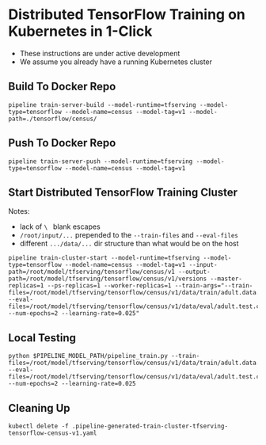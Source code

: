 # Distributed TensorFlow Training on Kubernetes in 1-Click
* These instructions are under active development
* We assume you already have a running Kubernetes cluster

## Build To Docker Repo
```
pipeline train-server-build --model-runtime=tfserving --model-type=tensorflow --model-name=census --model-tag=v1 --model-path=./tensorflow/census/
```

## Push To Docker Repo
```
pipeline train-server-push --model-runtime=tfserving --model-type=tensorflow --model-name=census --model-tag=v1
```

## Start Distributed TensorFlow Training Cluster
Notes:
* lack of `\ ` blank escapes
* `/root/input/...` prepended to the `--train-files` and `--eval-files`
* different `.../data/...` dir structure than what would be on the host
```
pipeline train-cluster-start --model-runtime=tfserving --model-type=tensorflow --model-name=census --model-tag=v1 --input-path=/root/model/tfserving/tensorflow/census/v1 --output-path=/root/model/tfserving/tensorflow/census/v1/versions --master-replicas=1 --ps-replicas=1 --worker-replicas=1 --train-args="--train-files=/root/model/tfserving/tensorflow/census/v1/data/train/adult.data.csv --eval-files=/root/model/tfserving/tensorflow/census/v1/data/eval/adult.test.csv --num-epochs=2 --learning-rate=0.025"
```

## Local Testing
```
python $PIPELINE_MODEL_PATH/pipeline_train.py --train-files=/root/model/tfserving/tensorflow/census/v1/data/train/adult.data.csv --eval-files=/root/model/tfserving/tensorflow/census/v1/data/eval/adult.test.csv --num-epochs=2 --learning-rate=0.025
```

## Cleaning Up
```
kubectl delete -f .pipeline-generated-train-cluster-tfserving-tensorflow-census-v1.yaml
```
